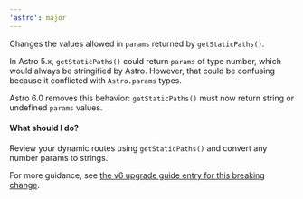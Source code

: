 ```yaml
---
'astro': major
---
```


Changes the values allowed in `params` returned by `getStaticPaths()`.

In Astro 5.x, `getStaticPaths()` could return `params` of type number, which would always be stringified by Astro. However, that could be confusing because it conflicted with `Astro.params` types.

Astro 6.0 removes this behavior: `getStaticPaths()` must now return string or undefined `params` values.

#### What should I do?

Review your dynamic routes using `getStaticPaths()` and convert any number params to strings.

For more guidance, see [the v6 upgrade guide entry for this breaking change](https://docs.astro.build/en/guides/upgrade-to/v6/#changed-getstaticpaths-cannot-return-params-of-type-number).
